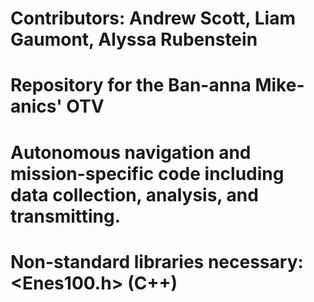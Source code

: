 # Contributors: Andrew Scott, Liam Gaumont, Alyssa Rubenstein
# Repository for the Ban-anna Mike-anics' OTV
# Autonomous navigation and mission-specific code including data collection, analysis, and transmitting.
# Non-standard libraries necessary: <Enes100.h> (C++)
